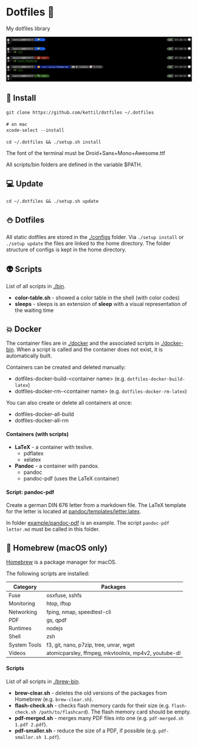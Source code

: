 # Dotfiles 🎃

My dotfiles library

![zsh example](./files/example.jpg)

## 🎯 Install

```
git clone https://github.com/kettil/dotfiles ~/.dotfiles

# on mac
xcode-select --install

cd ~/.dotfiles && ./setup.sh install
```

The font of the terminal must be Droid+Sans+Mono+Awesome.ttf

All scripts/bin folders are defined in the variable \$PATH.

## 💻 Update

```
cd ~/.dotfiles && ./setup.sh update
```

## ⛄ Dotfiles

All static dotfiles are stored in the [./configs](./configs) folder. Via `./setup install` or `./setup update` the files are linked to the home directory. The folder structure of configs is kept in the home directory.

## 👽 Scripts

List of all scripts in [./bin](./bin).

- **color-table.sh** - showed a color table in the shell (with color codes)
- **sleeps** - sleeps is an extension of **sleep** with a visual representation of the waiting time

## 💥 Docker

The container files are in [./docker](./docker) and the associated scripts in [./docker-bin](./docker-bin).
When a script is called and the container does not exist, it is automatically built.

Containers can be created and deleted manually:

- dotfiles-docker-build-\<container name\> (e.g. `dotfiles-docker-build-latex`)
- dotfiles-docker-rm-\<container name\> (e.g. `dotfiles-docker-rm-latex`)

You can also create or delete all containers at once:

- dotfiles-docker-all-build
- dotfiles-docker-all-rm

#### Containers (with scripts)

- **LaTeX** - a container with texlive.
  - pdflatex
  - xelatex
- **Pandoc** - a container with pandox.
  - pandoc
  - pandoc-pdf (uses the LaTeX container)

#### Script: pandoc-pdf

Create a german DIN 676 letter from a markdown file.
The LaTeX template for the letter is located at [pandoc/templates/letter.latex](pandoc/templates/letter.latex).

In folder [example/pandoc-pdf](example/pandoc-pdf) is an example.
The script `pandoc-pdf letter.md` must be called in this folder.

## 👻 Homebrew (macOS only)

[Homebrew](https://brew.sh) is a package manager for macOS.

The following scripts are installed:

| Category     | Packages                                             |
| ------------ | ---------------------------------------------------- |
| Fuse         | osxfuse, sshfs                                       |
| Monitoring   | htop, iftop                                          |
| Networking   | fping, nmap, speedtest-cli                           |
| PDF          | gs, qpdf                                             |
| Runtimes     | nodejs                                               |
| Shell        | zsh                                                  |
| System Tools | f3, git, nano, p7zip, tree, unrar, wget              |
| Videos       | atomicparsley, ffmpeg, mkvtoolnix, mp4v2, youtube-dl |

#### Scripts

List of all scripts in [./brew-bin](./brew-bin).

- **brew-clear.sh** - deletes the old versions of the packages from Homebrew (e.g. `brew-clear.sh`).
- **flash-check.sh** - checks flash memory cards for their size (e.g. `flash-check.sh /path/to/flashcard`). The flash memory card should be empty.
- **pdf-merged.sh** - merges many PDF files into one (e.g. `pdf-merged.sh 1.pdf 2.pdf`).
- **pdf-smaller.sh** - reduce the size of a PDF, if possible (e.g. `pdf-smaller.sh 1.pdf`).

